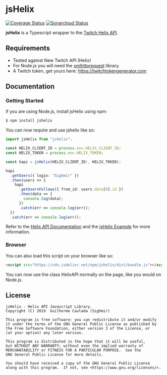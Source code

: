 # jsHelix

[![Coverage Status](https://coveralls.io/repos/github/Sighmir/jsHelix/badge.svg?branch=develop)](https://coveralls.io/github/Sighmir/jsHelix?branch=develop) [![Sonarcloud Status](https://sonarcloud.io/api/project_badges/measure?branch=develop&project=jsHelix&metric=alert_status)](https://sonarcloud.io/dashboard?branch=develop&id=jsHelix)

**jsHelix** is a Typescript wrapper to the [Twitch Helix API](https://dev.twitch.tv/docs/api/reference/).

## Requirements

- Tested against New Twitch API (Helix)
- For Node.js you will need the [xmlhttprequest](https://www.npmjs.com/package/xmlhttprequest) library.
- A Twitch token, get yours here: https://twitchtokengenerator.com

## Documentation

### Getting Started

If you are using Node.js, install jsHelix using npm:

```bash
$ npm install jshelix
```

You can now require and use jshelix like so:

```ts
import jsHelix from "jshelix";

const HELIX_CLIENT_ID = process.env.HELIX_CLIENT_ID;
const HELIX_TOKEN = process.env.HELIX_TOKEN;

const hapi = jsHelix(HELIX_CLIENT_ID!, HELIX_TOKEN);

hapi
  .getUsers({ login: "Sighmir" })
  .then(users => {
    hapi
      .getUsersFollows({ from_id: users.data[0].id })
      .then(data => {
        console.log(data);
      })
      .catch(err => console.log(err));
  })
  .catch(err => console.log(err));
```

Refer to the [Helix API Documentation](https://dev.twitch.tv/docs/api/reference/) and the [jsHelix Example](https://github.com/Sighmir/jsHelix/tree/master/example) for more information.

### Browser

You can also load this script on your browser like so:

```html
<script src="https://cdn.jsdelivr.net/npm/jshelix/dist/bundle.js"></script>
```

You can now use the class HelixAPI normally on the page, like you would on Node.js.

## License

```
jsHelix - Helix API Javascript Library.
Copyright (C) 2019  Guilherme Caulada (Sighmir)

This program is free software: you can redistribute it and/or modify
it under the terms of the GNU General Public License as published by
the Free Software Foundation, either version 3 of the License, or
(at your option) any later version.

This program is distributed in the hope that it will be useful,
but WITHOUT ANY WARRANTY; without even the implied warranty of
MERCHANTABILITY or FITNESS FOR A PARTICULAR PURPOSE.  See the
GNU General Public License for more details.

You should have received a copy of the GNU General Public License
along with this program.  If not, see <https://www.gnu.org/licenses/>.
```
